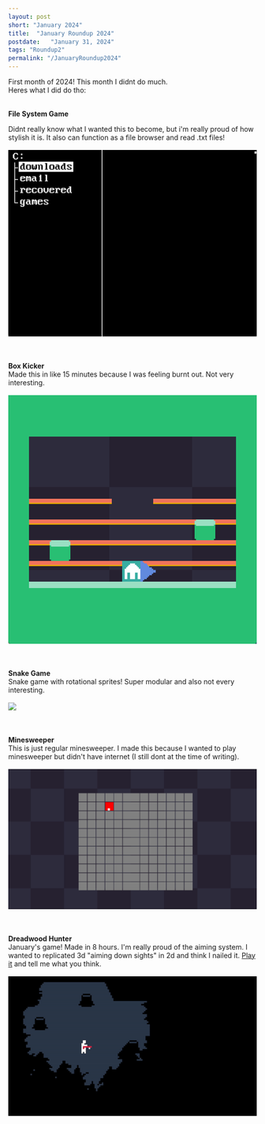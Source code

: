 ```yaml
---
layout: post
short: "January 2024"
title:  "January Roundup 2024"
postdate:   "January 31, 2024"
tags: "Roundup2"
permalink: "/JanuaryRoundup2024"
---
```

First month of 2024! This month I didnt do much.<br>
Heres what I did do tho:<br><br>



**File System Game**<br>

Didnt really know what I wanted this to become, but i'm really proud of how stylish it is. It also can function as a file browser and read .txt files!
<br><br><img class="blogImg myImg" src="/assets/blog/2024/Jan2024/terminal.gif" /><br><br>
<br>

**Box Kicker**<br>
Made this in like 15 minutes because I was feeling burnt out. Not very interesting.
<br><br><img class="blogImg myImg" src="/assets/blog/2024/Jan2024/arcedey.gif" /><br><br>
<br>

**Snake Game**<br>
Snake game with rotational sprites! Super modular and also not every interesting. 
<br><br><img class="blogImg myImg" src="/assets/blog/2024/Jan2024/snake.gif" /><br><br>
<br>

**Minesweeper**<br>
This is just regular minesweeper. I made this because I wanted to play minesweeper but didn't have internet (I still dont at the time of writing).  
<br><img class="blogImg myImg" src="/assets/blog/2024/Jan2024/minesweeper.gif" /><br><br>
<br>

**Dreadwood Hunter**<br>
January's game! Made in 8 hours. I'm really proud of the aiming system. I wanted to replicated 3d "aiming down sights" in 2d and think I nailed it. [Play it](https://sirmilkman.itch.io/dreadwood-hunter) and tell me what you think. 
<br><br><img class="blogImg myImg" src="/assets/blog/2024/Jan2024/dreadwood.gif" /><br><br>
<br>






